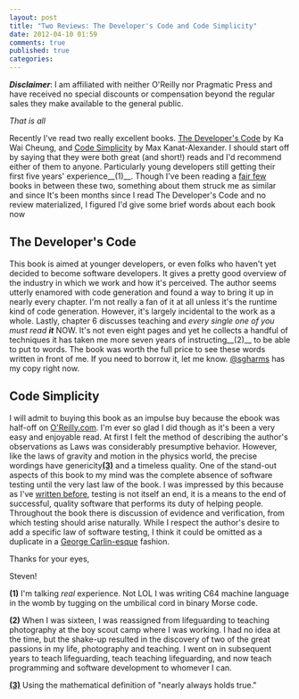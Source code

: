 ```yaml
---
layout: post
title: "Two Reviews: The Developer's Code and Code Simplicity"
date: 2012-04-10 01:59
comments: true
published: true
categories: 
---
```


***Disclaimer***: I am affiliated with neither O'Reilly nor Pragmatic Press and
have received no special discounts or compensation beyond the regular sales they
make available to the general public.

*That is all*

Recently I've read two really excellent books. [The Developer's Code][0] by Ka
Wai Cheung, and [Code Simplicity][1] by Max Kanat-Alexander. I should start off
by saying that they were both great (and short!) reads and I'd recommend either
of them to anyone. Particularly young developers still getting their first five
years' experience__(1)__. Though I've been reading a [fair few][4] books in between
these two, something about them struck me as similar and since It's been months
since I read The Developer's Code and no review materialized, I figured I'd give
some brief words about each book now

## The Developer's Code

This book is aimed at younger developers, or even folks who haven't yet decided
to become software developers. It gives a pretty good overview of the industry
in which we work and how it's perceived. The author seems utterly enamored with
code generation and found a way to bring it up in nearly every chapter. I'm not
really a fan of it at all unless it's the runtime kind of code generation.
However, it's largely incidental to the work as a whole. Lastly, chapter 6
discusses teaching and *every single one of you must read __it__* NOW. It's not
even eight pages and yet he collects a handful of techniques it has taken me
more seven years of instructing__(2)__ to be able to put to words. The book was
worth the full price to see these words written in front of me. If you need to
borrow it, let me know. [@sgharms](http://twitter.com/sgharms) has my copy right
now.

## Code Simplicity

I will admit to buying this book as an impulse buy because the ebook was
half-off on [O'Reilly.com](http:///oreilly.com). I'm ever so glad I did though
as it's been a very easy and enjoyable read. At first I felt the method of
describing the author's observations as Laws was considerably presumptive
behavior. However, like the laws of gravity and motion in the physics world, the
precise wordings have genericity[<strong>(3)</strong>][3] and a timeless quality. One of the
stand-out aspects of this book to my mind was the complete absence of software
testing until the very last law of the book. I was impressed by this because as
I've [written before][5], testing is not itself an end, it is a means to the end
of successful, quality software that performs its duty of helping people.
Throughout the book there is discussion of evidence and verification, from which
testing should arise naturally. While I respect the author's desire to add a
specific law of software testing, I think it could be omitted as a duplicate in
a [George Carlin-esque][6] fashion.

Thanks for your eyes,

Steven!


__(1)__ I'm talking *real* experience. Not LOL I was writing C64 machine language in
the womb by tugging on the umbilical cord in binary Morse code.

__(2)__ When I was sixteen, I was reassigned from lifeguarding to teaching
photography at the boy scout camp where I was working. I had no idea at the
time, but the shake-up resulted in the discovery of two of the great passions in
my life, photography and teaching. I went on in subsequent years to teach
lifeguarding, teach teaching lifeguarding, and now teach programming and
software development to whomever I can.

[<strong>(3)</strong>][3] Using the mathematical definition of "nearly always holds true."


[0]: http://pragprog.com/book/kcdc/the-developer-s-code
[1]: http://www.codesimplicity.com/
[2]: http://www.infoq.com/presentations/Simple-Made-Easy
[3]: https://en.wikipedia.org/wiki/Generic_property
[4]: https://trello.com/board/i-heart-books/4e7238ede06bdd000002d5e1
[5]: /blog/2011/10/28/there-are-10-types-of-tests-you-need-both-of-them/
[6]: http://youtu.be/p-RGN21TSGk

<!-- <div class="hreview"><div class="item"><p><a href="http://oreilly.com/product/0636920022251.do">Originally submitted at O'Reilly</a></p><div><img src="http://images.powerreviews.com/images_products/03/68/15323677_100.jpg" class="photo" align="left" style="margin: 0 0.5em 0 0"><p style="margin-top:0">The Science of Software Development</p></div><a href="http://shop.oreilly.com/product/0636920022251.do" style="display: none;" class="url fn"><span class="fn">Code Simplicity</span></a></div><br clear="left"><p><strong class="summary">My only nitpick is with the tagline</strong></p><div>By <strong>nuclearsandwich</strong> from <strong>Silicon Valley, CA</strong> on <strong><abbr title="2012410T1200-0800" class="dtreviewed" style="border: none; text-decoration: none;">4/10/2012</abbr></strong></div><p><div style="margin: 0.5em 0; height: 15px; width: 83px; background-image: url(http://images.powerreviews.com/images/stars_small.gif); background-position: 0px -180px;" class="prStars prStarsSmall">&nbsp;</div></p><div style="display: none"><span class="rating">5</span>out of 5</div><p><strong>Pros: </strong>Easy to understand, Helpful examples, Concise</p><p><strong>Best Uses: </strong>Student, Novice, Intermediate</p><p><strong>Describe Yourself: </strong>Developer, Educator</p><p style="margin-top:1em" class="description">Read it once straight through and got a lot out of it. This is a book that should be on the shelf of every software agency.<br xmlns:pr="xalan://com.pufferfish.core.beans.xmlbuilders.xsl.Functions"><br>While I accept that the author is attempting to bring *more* science into software development, which is desperately needed. The book itself is less about the application of the scientific method in developing your own software and more about observations and consequences of software development. I enjoyed the book's brevity immensely.</p><p style="margin-top:0.5em">(<a href="http://www.powerreviews.com/legal/terms_of_use.html" rel="license">legalese</a>)</p></div> -->
